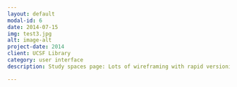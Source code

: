 ```yaml
---
layout: default
modal-id: 6
date: 2014-07-15
img: test3.jpg
alt: image-alt
project-date: 2014
client: UCSF Library
category: user interface
description: Study spaces page: Lots of wireframing with rapid versioning to increase usefulness. Study Spaces [original](http://www.library.ucsf.edu/services/spaces) and proposed<p><img class="img-responsive img-centered" src="img/portfolio/safe.jpg" alt="" height="500" width="700"></p>

---
```

